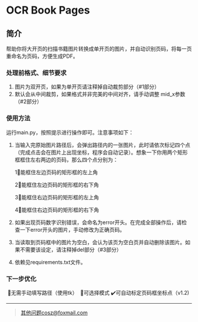 # OCR Book Pages

## 简介

帮助你将大开页的扫描书籍图片转换成单开页的图片，并自动识别页码，将每一页重命名为页码，方便生成PDF。

### 处理前格式、细节要求

1. 图片为双开页，如果为单开页请注释掉自动裁剪部分（#1部分）
2. 默认会从中间裁剪，如果格式并非完美的中间对齐，请手动调整 mid_x参数（#2部分）

### 使用方法

运行main.py，按照提示进行操作即可。注意事项如下：

1. 当输入完原始图片路径后，会弹出路径内的一张图片，此时请依次标记四个点（完成点击会在图片上出现坐标，程序会自动记录）。想象一下你用两个矩形框框住左右两边的页码，那么四个点分别为：

   1⃣️能框住左边页码的矩形框的左上角

   2⃣️能框住左边页码的矩形框的右下角

   3⃣️能框住右边页码的矩形框的左上角

   4⃣️能框住右边页码的矩形框的右下角

2. 如果出现页码数字识别错误，会命名为error开头。在完成全部操作后，请检查一下error开头的图片，手动修改为正确页码。

3. 当读取到页码框中的图片为空白，会认为该页为空白页并自动删除该图片。如果不需要该设定，请注释掉del部分（#3部分）

4. 依赖见requirements.txt文件。

### 下一步优化

​		🔘无需手动填写路径（使用tk）
​		🔘可选择模式
​		✔️可自动标定页码框坐标点（v1.2)

----------------------------

> 其他问题cosz@foxmail.com